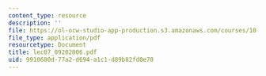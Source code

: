 ```yaml
---
content_type: resource
description: ''
file: https://ol-ocw-studio-app-production.s3.amazonaws.com/courses/10-569-synthesis-of-polymers-fall-2006/9910680d77a2d694a1c1d89b82fd0e70_lec07_09202006.pdf
file_type: application/pdf
resourcetype: Document
title: lec07_09202006.pdf
uid: 9910680d-77a2-d694-a1c1-d89b82fd0e70
---
```

